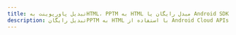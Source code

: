 ---title: تبدیل پاورپوینت بهHTML، PPTM به HTML مبدل رایگان یا Android SDKdescription: تبدیل رایگانPPTM به HTML با استفاده از Android Cloud APIs & SDK. همچنین اسناد Microsoft PowerPoint را در Cloud ایجاد، ویرایش و رندر کنید.---